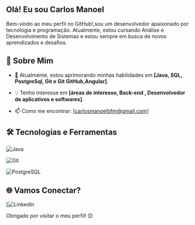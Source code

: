 
##  Olá! Eu sou Carlos Manoel
Bem-vindo ao meu perfil no GitHub!,sou um desenvolvedor apaixonado por tecnologia e programação. Atualmente, estou cursando Análise e Desenvolvimento de Sistemas e estou sempre em busca de novos aprendizados e desafios.

## 🚀 Sobre Mim
- 🌱 Atualmente, estou aprimorando minhas habilidades em **[Java, SQL, PostgreSql, Git e Git GitHub,Angular]**.

- 💡 Tenho interesse em **[áreas de interesse, Back-end , Desenvolvedor de aplicativos e softwares]**.

- 📫 Como me encontrar: [carlosmanoelbfm@gmail.com]

## 🛠️ Tecnologias e Ferramentas
![Java](https://img.shields.io/badge/Java-000000?style=for-the-badge&logo=openjdk&logoColor=white)


![Git](https://img.shields.io/badge/Git-000?style=for-the-badge&logo=git)

![PostgreSQL](https://img.shields.io/badge/PostgreSQL-4169E1?style=for-the-badge&logo=postgresql&logoColor=white)

 
## 🌐 Vamos Conectar?
[![LinkedIn](www.linkedin.com/in/carlos-manoelbfm)

Obrigado por visitar o meu perfil! 😊
